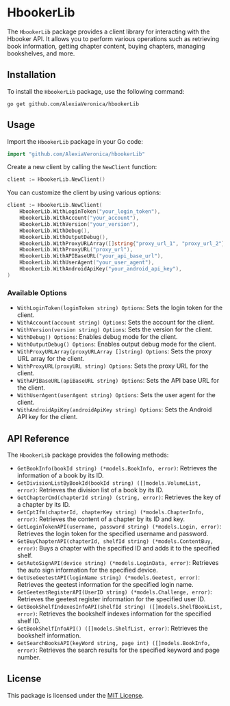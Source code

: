 # HbookerLib

The `HbookerLib` package provides a client library for interacting with the Hbooker API. It allows you to perform various operations such as retrieving book information, getting chapter content, buying chapters, managing bookshelves, and more.

## Installation

To install the `HbookerLib` package, use the following command:

```shell
go get github.com/AlexiaVeronica/hbookerLib
```

## Usage

Import the `HbookerLib` package in your Go code:

```go
import "github.com/AlexiaVeronica/hbookerLib"
```

Create a new client by calling the `NewClient` function:

```go
client := HbookerLib.NewClient()
```

You can customize the client by using various options:

```go
client := HbookerLib.NewClient(
    HbookerLib.WithLoginToken("your_login_token"),
    HbookerLib.WithAccount("your_account"),
    HbookerLib.WithVersion("your_version"),
    HbookerLib.WithDebug(),
    HbookerLib.WithOutputDebug(),
    HbookerLib.WithProxyURLArray([]string{"proxy_url_1", "proxy_url_2"}),
    HbookerLib.WithProxyURL("proxy_url"),
    HbookerLib.WithAPIBaseURL("your_api_base_url"),
    HbookerLib.WithUserAgent("your_user_agent"),
    HbookerLib.WithAndroidApiKey("your_android_api_key"),
)
```

### Available Options

- `WithLoginToken(loginToken string) Options`: Sets the login token for the client.
- `WithAccount(account string) Options`: Sets the account for the client.
- `WithVersion(version string) Options`: Sets the version for the client.
- `WithDebug() Options`: Enables debug mode for the client.
- `WithOutputDebug() Options`: Enables output debug mode for the client.
- `WithProxyURLArray(proxyURLArray []string) Options`: Sets the proxy URL array for the client.
- `WithProxyURL(proxyURL string) Options`: Sets the proxy URL for the client.
- `WithAPIBaseURL(apiBaseURL string) Options`: Sets the API base URL for the client.
- `WithUserAgent(userAgent string) Options`: Sets the user agent for the client.
- `WithAndroidApiKey(androidApiKey string) Options`: Sets the Android API key for the client.
 

## API Reference

The `HbookerLib` package provides the following methods:

- `GetBookInfo(bookId string) (*models.BookInfo, error)`: Retrieves the information of a book by its ID.
- `GetDivisionListByBookId(bookId string) ([]models.VolumeList, error)`: Retrieves the division list of a book by its ID.
- `GetChapterCmd(chapterId string) (string, error)`: Retrieves the key of a chapter by its ID.
- `GetCptIfm(chapterId, chapterKey string) (*models.ChapterInfo, error)`: Retrieves the content of a chapter by its ID and key.
- `GetLoginTokenAPI(username, password string) (*models.Login, error)`: Retrieves the login token for the specified username and password.
- `GetBuyChapterAPI(chapterId, shelfId string) (*models.ContentBuy, error)`: Buys a chapter with the specified ID and adds it to the specified shelf.
- `GetAutoSignAPI(device string) (*models.LoginData, error)`: Retrieves the auto sign information for the specified device.
- `GetUseGeetestAPI(loginName string) (*models.Geetest, error)`: Retrieves the geetest information for the specified login name.
- `GetGeetestRegisterAPI(UserID string) (*models.Challenge, error)`: Retrieves the geetest register information for the specified user ID.
- `GetBookShelfIndexesInfoAPI(shelfId string) ([]models.ShelfBookList, error)`: Retrieves the bookshelf indexes information for the specified shelf ID.
- `GetBookShelfInfoAPI() ([]models.ShelfList, error)`: Retrieves the bookshelf information.
- `GetSearchBooksAPI(keyWord string, page int) ([]models.BookInfo, error)`: Retrieves the search results for the specified keyword and page number.

## License

This package is licensed under the [MIT License](https://github.com/AlexiaVeronica/hbookerLib/licenses/MIT).
